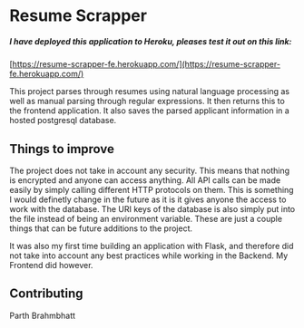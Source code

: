 # Resume Scrapper

##### I have deployed this application to Heroku, pleases test it out on this link:
[https://resume-scrapper-fe.herokuapp.com/](https://resume-scrapper-fe.herokuapp.com/)




This project parses through resumes using natural language processing as well as manual parsing through regular expressions. It then returns this to the frontend application. It also saves the parsed applicant information in a hosted postgresql database.

## Things to improve
The project does not take in account any security. This means that nothing is encrypted and anyone can access anything. All API calls can be made easily by simply calling different HTTP protocols on them. This is something I would definetly change in the future as it is it gives anyone the access to work with the database. The URI keys of the database is also simply put into the file instead of being an environment variable. These are just a couple things that can be future additions to the project.

It was also my first time building an application with Flask, and therefore did not take into account any best practices while working in the Backend. My Frontend did however.

## Contributing
Parth Brahmbhatt
